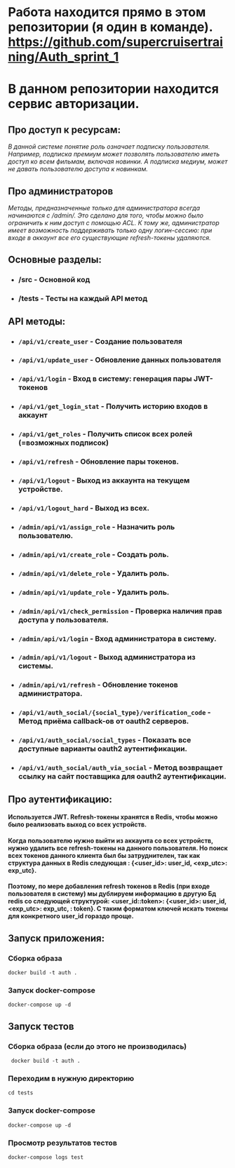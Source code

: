 # Работа находится прямо в этом репозитории (я один в команде). https://github.com/supercruisertraining/Auth_sprint_1

# В данном репозитории находится сервис авторизации.

## Про доступ к ресурсам:
*В данной системе понятие роль означает подписку пользователя. Например, подписка премиум может позволять 
пользователю иметь доступ ко всем фильмам, включая новинки. А подписка медиум, может не давать пользователю
доступа к новинкам.*

## Про администраторов
*Методы, предназначенные только для администратора всегда начинаются с /admin/. Это сделано для того, чтобы
можно было ограничить к ним доступ с помощью ACL. К тому же, администратор имеет возможность поддерживать
только одну логин-сессию: при входе в аккаунт все его существующие refresh-токены удаляются.*


## Основные разделы:
- ### /src - Основной код
- ### /tests - Тесты на каждый API метод

## API методы:
 - ### ```/api/v1/create_user``` - Создание пользователя

 - ### ```/api/v1/update_user``` - Обновление данных пользователя

 - ### ```/api/v1/login``` - Вход в систему: генерация пары JWT-токенов

 - ### ```/api/v1/get_login_stat``` - Получить историю входов в аккаунт

 - ### ```/api/v1/get_roles``` - Получить список всех ролей (=возможных подписок)

 - ### ```/api/v1/refresh``` - Обновление пары токенов.

 - ### ```/api/v1/logout``` - Выход из аккаунта на текущем устройстве.

 - ### ```/api/v1/logout_hard``` - Выход из всех.

 - ### ```/admin/api/v1/assign_role``` - Назначить роль пользователю.

 - ### ```/admin/api/v1/create_role``` - Создать роль.

 - ### ```/admin/api/v1/delete_role``` - Удалить роль.

 - ### ```/admin/api/v1/update_role``` - Удалить роль.

 - ### ```/admin/api/v1/check_permission``` - Проверка наличия прав доступа у пользователя.

 - ### ```/admin/api/v1/login``` - Вход администратора в систему.
 
 - ### ```/admin/api/v1/logout``` - Выход администратора из системы.

 - ### ```/admin/api/v1/refresh``` - Обновление токенов администратора.

 - ### ```/api/v1/auth_social/{social_type}/verification_code``` - Метод приёма callback-ов от oauth2 серверов.

 - ### ```/api/v1/auth_social/social_types``` - Показать все доступные варианты oauth2 аутентификации.

 - ### ```/api/v1/auth_social/auth_via_social``` - Метод возвращает ссылку на сайт поставщика для oauth2 аутентификации.


## Про аутентификацию:
#### Используется JWT. Refresh-токены хранятся в Redis, чтобы можно было реализовать выход со всех устройств.
#### Когда пользователю нужно выйти из аккаунта со всех устройств, нужно удалить все refresh-токены на данного пользователя. Но поиск всех токенов данного клиента был бы затруднителен, так как структура данных в Redis следующая <token>: {<user_id>: user_id, <exp_utc>: exp_utc}. 
#### Поэтому, по мере добавления refresh токенов в Redis (при входе пользователя в систему) мы дублируем информацию в другую Бд redis со следующей структурой: <user_id::token>: {<user_id>: user_id, <exp_utc>: exp_utc, <token>: token}. С таким форматом ключей искать токены для конкретного user_id гораздо проще.

## Запуск приложения:

### Сборка образа
 ```shell
 docker build -t auth .
 ```

### Запуск docker-compose 
```shell
docker-compose up -d
```

## Запуск тестов

### Сборка образа (если до этого не производилась)
```shell
 docker build -t auth .
```

### Переходим в нужную директорию
```shell
cd tests
```
### Запуск docker-compose
```shell
docker-compose up -d
```

### Просмотр результатов тестов
```shell
docker-compose logs test
```